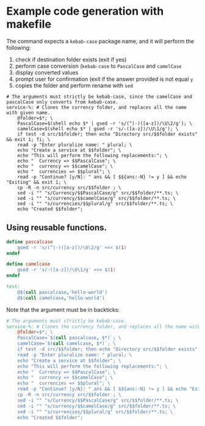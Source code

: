 # Example code generation with makefile

The command expects a `kebab-case` package name,
and it will perform the following:

1. check if destination folder exists (exit if yes)
2. perform case conversion (`kebab-case` to `PascalCase` and `camelCase`
3. display converted values
4. prompt user for confirmation (exit if the answer provided is not equal `y`
5. copies the folder and perform rename with `sed`

```
# The arguments must strictly be kebab-case, since the camelCase and pascalCase only converts from kebab-case.
service-%: # Clones the currency folder, and replaces all the name with given name.
	@folder=$*; \
	PascalCase=$(shell echo $* | gsed -r 's/(^|-)([a-z])/\U\2/g'); \
	camelCase=$(shell echo $* | gsed -r 's/-([a-z])/\U\1/g'); \
	if test -d src/$$folder; then echo "Directory src/$$folder exists" && exit 1; fi; \
	read -p "Enter pluralize name: " plural; \
	echo "Create a service at $$folder"; \
	echo "This will perform the following replacements:"; \
	echo "  Currency => $$PascalCase"; \
	echo "  currency => $$camelCase"; \
	echo "  currencies => $$plural"; \
	read -p "Continue? [y/N]: " ans && [ $${ans:-N} != y ] && echo "Exiting" && exit 1; \
	cp -R -n src/currency src/$$folder ; \
	sed -i "" "s/Currency/$$PascalCase/g" src/$$folder/**.ts; \
	sed -i "" "s/currency/$$camelCase/g" src/$$folder/**.ts; \
	sed -i "" "s/currencies/$$plural/g" src/$$folder/**.ts; \
	echo "Created $$folder";
```

## Using reusable functions.

```Makefile
define pascalcase
	gsed -r 's/(^|-)([a-z])/\U\2/g' <<< $(1)
endef

define camelcase
	gsed -r 's/-([a-z])/\U\1/g' <<< $(1)
endef

test:
	@$(call pascalcase,'hello-world')
	@$(call camelcase,'hello-world')
```

Note that the argument must be in backticks:
```Makefile
# The arguments must strictly be kebab-case.
service-%: # Clones the currency folder, and replaces all the name with given name.
	@folder=$*; \
	PascalCase=`$(call pascalcase, $*)`; \
	camelCase=`$(call camelcase, $*)`; \
	if test -d src/$$folder; then echo "Directory src/$$folder exists" && exit 1; fi; \
	read -p "Enter pluralize name: " plural; \
	echo "Create a service at $$folder"; \
	echo "This will perform the following replacements:"; \
	echo "  Currency => $$PascalCase"; \
	echo "  currency => $$camelCase"; \
	echo "  currencies => $$plural"; \
	read -p "Continue? [y/N]: " ans && [ $${ans:-N} != y ] && echo "Exiting" && exit 1; \
	cp -R -n src/currency src/$$folder ; \
	sed -i "" "s/Currency/$$PascalCase/g" src/$$folder/**.ts; \
	sed -i "" "s/currency/$$camelCase/g" src/$$folder/**.ts; \
	sed -i "" "s/currencies/$$plural/g" src/$$folder/**.ts; \
	echo "Created $$folder";
```
